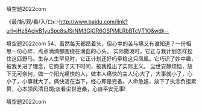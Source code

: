 填空题2022com

《最/新/观/看/入/口👉http://www.baidu.com/link?url=jHz8AcivB1yuSpc8sJSrNM3GjOR6OSPiMLRbBTcVT1O&wd》--

填空题2022com		54、虽然每天都昂着头，但心中的苦与痛又有谁知道？一份相思一份心碎，点点滴滴都围绕在滴血的心头。
实际撒泼时，它正与我计划怎样拴住这匹野马。生存人生罕见时，它正计划还好吗牵稳这只凤凰。它巧识了妙中趣，被我关进了理念，它商量了天下时间，被我推出了实际主义。
尘世安静烦恼，放下无可奈何，做一个阳光痛快的人，做本人痛快的主人!心大了，大事就小了，心小了，小事就大了。痛快活在当下，经心即是完备。人命急遽，放下了执念负担累赘，心本领风清日朗;淡看尘世沧桑，心自平安无事!





填空题2022com
